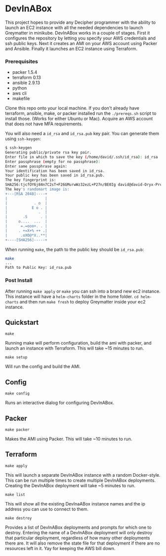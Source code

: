 # DevInABox

This project hopes to provide any Decipher programmer with the ability to launch an EC2 instance with all the needed dependencies to launch Greymatter in minikube.
DevInABox works in a couple of stages. First it configures the repository by letting you specify your AWS credentials and ssh public keys. Next it creates an AMI on your AWS account using Packer and Ansible. Finally it launches an EC2 instance using Terraform.

### Prerequisites

- packer 1.5.4
- terraform 0.13
- ansible 2.9.13
- python
- aws cli
- makefile

Clone this repo onto your local machine.
If you don't already have terraform, ansible, make, or packer installed run the `./prereqs.sh` script to install those. (Works for either Ubuntu or Mac).
Acquire an AWS account that does not have MFA requirements.

You will also need a `id_rsa` and `id_rsa.pub` key pair. You can generate them using `ssh-keygen`:

```bash
$ ssh-keygen 
Generating public/private rsa key pair.
Enter file in which to save the key (/home/david/.ssh/id_rsa): id_rsa
Enter passphrase (empty for no passphrase): 
Enter same passphrase again: 
Your identification has been saved in id_rsa.
Your public key has been saved in id_rsa.pub.
The key fingerprint is:
SHA256:tjcfOY6j84n7C2sT+F26GMurwWz32ezL+P27n/BE0Ig david@david-Oryx-Pro
The key's randomart image is:
+---[RSA 2048]----+
|                 |
|            . o  |
|           E o . |
|              .  |
|       .S      . |
|     o....  ...  |
|      =.=ooo+. . |
|     . +=X+% ++ .|
|      .oXO@*X..**|
+----[SHA256]-----+
```

When running `make`, the path to the public key should be `id_rsa.pub`:

```bash
make
...
Path to Public Key: id_rsa.pub
```

### Post Install

After running `make apply` or `make` you can ssh into a brand new ec2 instance. This instance will have a `helm-charts` folder in the home folder. `cd helm-charts` and then run `make fresh` to deploy Greymatter inside your ec2 instance.

## Quickstart

`make`

Running make will perform configuration, build the ami with packer, and launch an instance with Terraform. This will take ~15 minutes to run.

`make setup`

Will run the config and build the AMI.

## Config
`make config`

Runs an interactive dialog for configuring DevInABox.

## Packer
`make packer`

Makes the AMI using Packer. This will take ~10 minutes to run.

## Terraform
`make apply`

This will launch a separate DevInABox instance with a random Docker-style. This can be run multiple times to create multiple DevInABox deployments.
Creating the DevInABox deployment will take ~5 minutes to run.

`make list`

This will show all the existing DevInaABox instance names and the ip address you can use to connect to them.

`make destroy`

Provides a list of DevInABox deployments and prompts for which one to destroy. Entering the name of a DevInABox deployment will only destroy that particular deployment, regardless
of how many other deployments there are. It will also remove the state file for that deployment if there are no resources left in it. Yay for keeping the AWS bill down.
